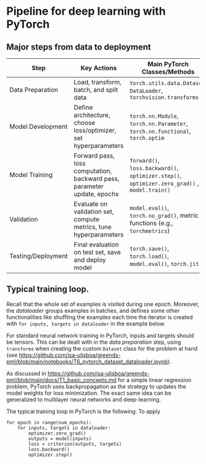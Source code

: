 # Pipeline for deep learning with PyTorch

## Major steps from data to deployment

| Step                | Key Actions                                                                | Main PyTorch Classes/Methods                  |
|---------------------|----------------------------------------------------------------------------|-----------------------------------------------|
| Data Preparation    | Load, transform, batch, and split data                                     | `torch.utils.data.Dataset`, `DataLoader`, `torchvision.transforms`  |
| Model Development   | Define architecture, choose loss/optimizer, set hyperparameters            | `torch.nn.Module`, `torch.nn.Parameter`, `torch.nn.functional`, `torch.optim` |
| Model Training      | Forward pass, loss computation, backward pass, parameter update, epochs    | `forward()`, `loss.backward()`, `optimizer.step()`, `optimizer.zero_grad()` , `model.train()` |
| Validation          | Evaluate on validation set, compute metrics, tune hyperparameters          | `model.eval()`, `torch.no_grad()`, metric functions (e.g., `torchmetrics`) |
| Testing/Deployment  | Final evaluation on test set, save and deploy model                        | `torch.save()`, `torch.load()`, `model.eval()`, `torch.jit` |

## Typical training loop.

Recall that the whole set of examples is visited during one epoch. Moreover, the *dataloader* groups examples in batches, and defines some other functionalities like shuffling the examples each time the iterator is created with `for inputs, targets in dataloader` in the example below.

For standard neural network training in PyTorch, inputs and targets should be tensors. This can be dealt with in the *data preparation* step, using `transforms` when creating the custom `Dataset` class for the problem at hand (see https://github.com/isa-ulisboa/greends-pml/blob/main/notebooks/T6_pytorch_dataset_dataloader.ipynb).

As discussed in https://github.com/isa-ulisboa/greends-pml/blob/main/docs/T1_basic_concepts.md for a simple linear regression problem, PyTorch uses backpropagation as the strategy to updates the model weights for loss minimization. The exact same idea can be generalized to multilayer neural networks and deep-learning.

The typical training loop in PyTorch is the following. To apply 

```
for epoch in range(num_epochs):
    for inputs, targets in dataloader:
        optimizer.zero_grad()
        outputs = model(inputs)
        loss = criterion(outputs, targets)
        loss.backward()
        optimizer.step()
```
